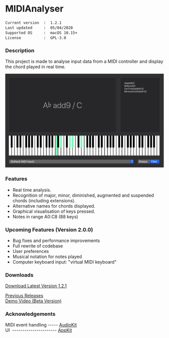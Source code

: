 # MIDIAnalyser
``` 
Current version  :  1.2.1
Last updated     :  05/04/2020
Supported OS     :  macOS 10.15+
License          :  GPL-3.0
```

### Description
This project is made to analyse input data from a MIDI controller and display the chord played in real time.

<img src="./Archive/Demo/MIDIAnalyser%201.2.0.png" width="800" class="center">

### Features
* Real time analysis.
* Recognition of major, minor, diminished, augmented and suspended chords (including extensions).
* Alternative names for chords displayed.
* Graphical visualisation of keys pressed.
* Notes in range A0:C8 (88 keys)

### Upcoming Features (Version 2.0.0)
* Bug fixes and performance improvements
* Full rewrite of codebase
* User preferences
* Musical notation for notes played
* Computer keyboard input: "virtual MIDI keyboard"


### Downloads

[Download Latest Version 1.2.1](https://github.com/t-bre/MIDIAnalyser/releases/download/1.2.1/MIDIAnalyser.app.zip)

[Previous Releases](https://github.com/t-bre/MIDIAnalyser/releases)  
[Demo Video (Beta Version)](https://github.com/t-bre/MIDIAnalyser/raw/master/Archive/Demo/ChordAnalyser_0_2.mov)

### Acknowledgements
MIDI event handling ----- [AudioKit](https://github.com/AudioKit/AudioKit)  
UI &nbsp;---------------------- [AppKit](https://developer.apple.com/documentation/appkit)
